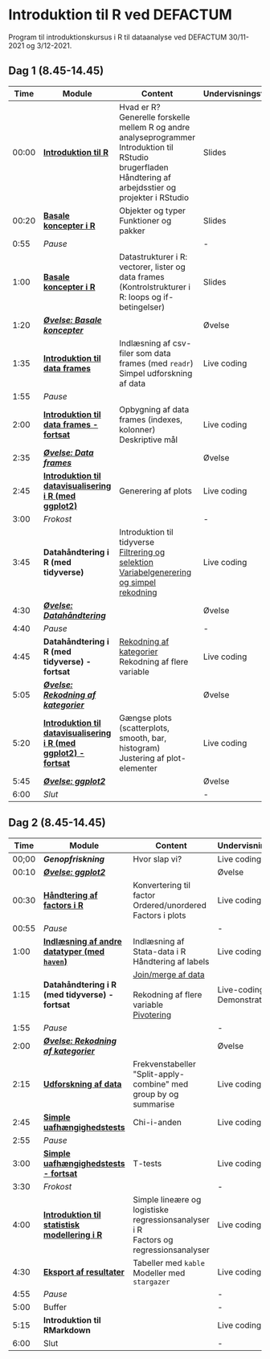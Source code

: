 # Introduktion til R ved DEFACTUM



Program til introduktionskursus i R til dataanalyse ved DEFACTUM 30/11-2021 og 3/12-2021.



## Dag 1 (8.45-14.45)


| Time  | Module                                                       | Content                                                      | Undervisningsformat |
| ----- | ------------------------------------------------------------ | ------------------------------------------------------------ | ------------------- |
| 00:00 | **[Introduktion til R](https://quasidemic.github.io/teachR/teachR-what-is-R.slides.html)** | Hvad er R? <br />Generelle forskelle mellem R og andre analyseprogrammer <br />Introduktion til RStudio brugerfladen <br />Håndtering af arbejdsstier og projekter i RStudio | Slides              |
| 00:20 | **[Basale koncepter i R](https://quasidemic.github.io/teachR/teachR_basic-concepts.slides.html)** | Objekter og typer <br />Funktioner og pakker                 | Slides              |
| 0:55  | *Pause*                                                      |                                                              | -                   |
| 1:00  | **[Basale koncepter i R](https://quasidemic.github.io/teachR/teachR_basic-concepts.slides.html)** | Datastrukturer i R: vectorer, lister og data frames <br />(Kontrolstrukturer i R: loops og if-betingelser) | Slides              |
| 1:20  | ***[Øvelse: Basale koncepter](https://quasidemic.github.io/teachR/teachR_exercises.slides.html#/1)*** |                                                              | Øvelse              |
| 1:35  | **[Introduktion til data frames](https://github.com/quasidemic/teachR/blob/master/notebooks/teachR_data-frames.ipynb)** | Indlæsning af csv-filer som data frames (med `readr`)<br />Simpel udforskning af data | Live coding         |
| 1:55  | *Pause*                                                      |                                                              |                     |
| 2:00  | **[Introduktion til data frames - fortsat](https://github.com/quasidemic/teachR/blob/master/notebooks/teachR_data-frames.ipynb)** | Opbygning af data frames (indexes, kolonner)<br />Deskriptive mål | Live coding         |
| 2:35  | ***[Øvelse: Data frames](https://quasidemic.github.io/teachR/teachR_exercises.slides.html#/4)*** |                                                              | Øvelse              |
| 2:45  | **[Introduktion til datavisualisering i R (med ggplot2)](https://github.com/quasidemic/teachR/blob/master/notebooks/teachR_visualize-ggplot2.ipynb)** | Generering af plots                                          | Live coding         |
| 3:00  | *Frokost*                                                    |                                                              | -                   |
| 3:45  | **Datahåndtering i R (med tidyverse)**                       | Introduktion til tidyverse<br />[Filtrering og selektion](https://github.com/quasidemic/teachR/blob/master/notebooks/teachR_filter-subset.ipynb)<br />[Variabelgenerering og simpel rekodning](https://github.com/quasidemic/teachR/blob/master/notebooks/teachR_create-recode-classes.ipynb) | Live coding         |
| 4:30  | ***[Øvelse: Datahåndtering](https://quasidemic.github.io/teachR/teachR_exercises.slides.html#/5)*** |                                                              | Øvelse              |
| 4:40  | *Pause*                                                      |                                                              | -                   |
| 4:45  | **Datahåndtering i R (med tidyverse) - fortsat**             | [Rekodning af kategorier](https://github.com/quasidemic/teachR/blob/master/notebooks/teachR_recoding-categories.ipynb)<br />Rekodning af flere variable<br /> | Live coding         |
| 5:05  | ***[Øvelse: Rekodning af kategorier](https://quasidemic.github.io/teachR/teachR_exercises.slides.html#/7)*** |                                                              | Øvelse              |
| 5:20  | **[Introduktion til datavisualisering i R (med ggplot2) - fortsat](https://github.com/quasidemic/teachR/blob/master/notebooks/teachR_visualize-ggplot2.ipynb)** | Gængse plots (scatterplots, smooth, bar, histogram)<br />Justering af plot-elementer | Live coding         |
| 5:45  | ***[Øvelse: ggplot2](https://quasidemic.github.io/teachR/teachR_exercises.slides.html#/13)*** |                                                              | Øvelse              |
| 6:00  | *Slut*                                                       |                                                              | -                   |



## Dag 2 (8.45-14.45)


| Time  | Module                                                       | Content                                                      | Undervisningsformat         |
| ----- | ------------------------------------------------------------ | ------------------------------------------------------------ | --------------------------- |
| 00;00 | ***Genopfriskning***                                         | Hvor slap vi?                                                | Live coding                 |
| 00:10 | ***[Øvelse: ggplot2](https://quasidemic.github.io/teachR/teachR_exercises.slides.html#/14)*** |                                                              | Øvelse                      |
| 00:30 | **[Håndtering af factors i R](https://github.com/quasidemic/teachR/blob/master/notebooks/teachR_factors.ipynb)** | Konvertering til factor<br />Ordered/unordered<br />Factors i plots | Live coding                 |
| 00:55 | *Pause*                                                      |                                                              | -                           |
| 1:00  | **[Indlæsning af andre datatyper (med `haven`)](https://github.com/quasidemic/teachR/blob/master/notebooks/teachR_haven-stata.ipynb)** | Indlæsning af Stata-data i R <br />Håndtering af labels      | Live coding                 |
| 1:15  | **Datahåndtering i R (med tidyverse) - fortsat**             | [Join/merge af data](https://github.com/quasidemic/teachR/blob/master/notebooks/teachR_join-pivot.ipynb)<br /><br />Rekodning af flere variable<br />[Pivotering](https://github.com/quasidemic/teachR/blob/master/notebooks/teachR_join-pivot.ipynb) | Live-coding / Demonstration |
| 1:55  | *Pause*                                                      |                                                              | -                           |
| 2:00  | ***[Øvelse: Rekodning af kategorier](https://quasidemic.github.io/teachR/teachR_exercises.slides.html#/7)*** |                                                              | Øvelse                      |
| 2:15  | **[Udforskning af data](https://github.com/quasidemic/teachR/blob/master/notebooks/teachR_tables-summaries.ipynb)** | Frekvenstabeller<br />"Split-apply-combine" med group by og summarise | Live coding                 |
| 2:45  | **[Simple uafhængighedstests](https://github.com/quasidemic/teachR/blob/master/notebooks/teachR_statistics-intro.ipynb)** | Chi-i-anden                                                  | Live coding                 |
| 2:55  | *Pause*                                                      |                                                              |                             |
| 3:00  | **[Simple uafhængighedstests - fortsat](https://github.com/quasidemic/teachR/blob/master/notebooks/teachR_statistics-intro.ipynb)** | T-tests                                                      | Live coding                 |
| 3:30  | *Frokost*                                                    |                                                              | -                           |
| 4:00  | **[Introduktion til statistisk modellering i R](https://github.com/quasidemic/teachR/blob/master/notebooks/teachR_statistical-modelling.ipynb)** | Simple lineære og logistiske regressionsanalyser i R<br />Factors og regressionsanalyser | Live coding                 |
| 4:30  | **[Eksport af resultater](https://github.com/quasidemic/teachR/blob/master/notebooks/teachR_output-results.ipynb)** | Tabeller med `kable`<br />Modeller med `stargazer`           | Live coding                 |
| 4:55  | *Pause*                                                      |                                                              | -                           |
| 5:00  | Buffer                                                       |                                                              | -                           |
| 5:15  | **Introduktion til RMarkdown**                               |                                                              | Live coding                 |
| 6:00  | Slut                                                         |                                                              | -                           |

